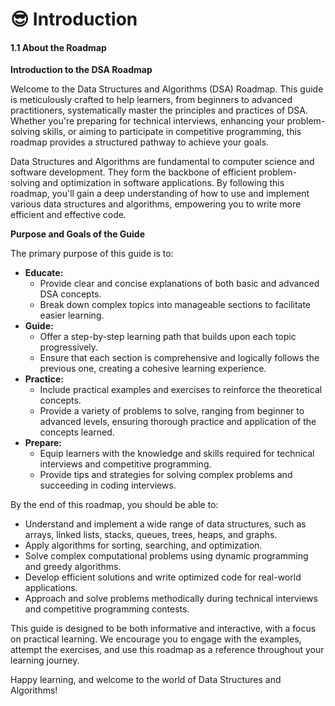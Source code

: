 # 😎 Introduction

#### 1.1 About the Roadmap

**Introduction to the DSA Roadmap**

Welcome to the Data Structures and Algorithms (DSA) Roadmap. This guide is meticulously crafted to help learners, from beginners to advanced practitioners, systematically master the principles and practices of DSA. Whether you're preparing for technical interviews, enhancing your problem-solving skills, or aiming to participate in competitive programming, this roadmap provides a structured pathway to achieve your goals.

Data Structures and Algorithms are fundamental to computer science and software development. They form the backbone of efficient problem-solving and optimization in software applications. By following this roadmap, you'll gain a deep understanding of how to use and implement various data structures and algorithms, empowering you to write more efficient and effective code.

**Purpose and Goals of the Guide**

The primary purpose of this guide is to:

* **Educate:**
  * Provide clear and concise explanations of both basic and advanced DSA concepts.
  * Break down complex topics into manageable sections to facilitate easier learning.
* **Guide:**
  * Offer a step-by-step learning path that builds upon each topic progressively.
  * Ensure that each section is comprehensive and logically follows the previous one, creating a cohesive learning experience.
* **Practice:**
  * Include practical examples and exercises to reinforce the theoretical concepts.
  * Provide a variety of problems to solve, ranging from beginner to advanced levels, ensuring thorough practice and application of the concepts learned.
* **Prepare:**
  * Equip learners with the knowledge and skills required for technical interviews and competitive programming.
  * Provide tips and strategies for solving complex problems and succeeding in coding interviews.

By the end of this roadmap, you should be able to:

* Understand and implement a wide range of data structures, such as arrays, linked lists, stacks, queues, trees, heaps, and graphs.
* Apply algorithms for sorting, searching, and optimization.
* Solve complex computational problems using dynamic programming and greedy algorithms.
* Develop efficient solutions and write optimized code for real-world applications.
* Approach and solve problems methodically during technical interviews and competitive programming contests.

This guide is designed to be both informative and interactive, with a focus on practical learning. We encourage you to engage with the examples, attempt the exercises, and use this roadmap as a reference throughout your learning journey.

Happy learning, and welcome to the world of Data Structures and Algorithms!
